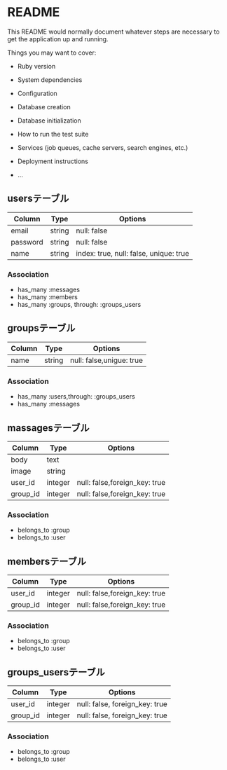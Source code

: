 # README

This README would normally document whatever steps are necessary to get the
application up and running.

Things you may want to cover:

* Ruby version

* System dependencies

* Configuration

* Database creation

* Database initialization

* How to run the test suite

* Services (job queues, cache servers, search engines, etc.)

* Deployment instructions

* ...

## usersテーブル

|Column|Type|Options|
|------|----|-------|
|email|string|null: false|
|password|string|null: false|
|name|string|index: true, null: false, unique: true|
### Association
- has_many :messages
- has_many :members
- has_many :groups, through: :groups_users


## groupsテーブル

|Column|Type|Options|
|------|----|-------|
|name|string|null: false,unigue: true|
### Association
- has_many :users,through: :groups_users
- has_many :messages

## massagesテーブル

|Column|Type|Options|
|------|----|-------|
|body|text||
|image|string||
|user_id|integer|null: false,foreign_key: true|
|group_id|integer|null: false,foreign_key: true|
### Association
- belongs_to :group
- belongs_to :user

## membersテーブル

|Column|Type|Options|
|------|----|-------|
|user_id|integer|null: false,foreign_key: true|
|group_id|integer|null: false,foreign_key: true|
### Association
- belongs_to :group
- belongs_to :user


## groups_usersテーブル

|Column|Type|Options|
|------|----|-------|
|user_id|integer|null: false, foreign_key: true|
|group_id|integer|null: false, foreign_key: true|

### Association
- belongs_to :group
- belongs_to :user